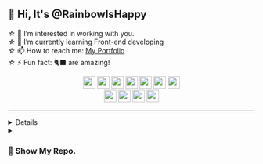<h2>👋 Hi, It's @RainbowIsHappy</h2>

☆ 👀 I’m interested in working with you. <br/>
☆ 🌱 I’m currently learning Front-end developing<br/>
☆ 📫 How to reach me: <a href="portfolio-green-mu-25.vercel.app">My Portfolio<a><br/>
☆ ⚡ Fun fact: 🐈‍⬛ are amazing! <br/>

<p align="center">
  <img height="25px" src="https://ziadoua.github.io/m3-Markdown-Badges/badges/React/react3.svg">
  <img height="25px" src="https://ziadoua.github.io/m3-Markdown-Badges/badges/TypeScript/typescript3.svg">
  <img height="25px" src="https://ziadoua.github.io/m3-Markdown-Badges/badges/CSS/css3.svg">
  <img height="25px" src="https://ziadoua.github.io/m3-Markdown-Badges/badges/HTML/html3.svg">
  <img height="25px" src="https://ziadoua.github.io/m3-Markdown-Badges/badges/Bootstrap/bootstrap3.svg">
  <img height="25px" src="https://ziadoua.github.io/m3-Markdown-Badges/badges/Kotlin/kotlin3.svg">
  <img height="25px" src="https://ziadoua.github.io/m3-Markdown-Badges/badges/Vercel/vercel3.svg"> 
    <br/>
  <img height="25px" src="https://ziadoua.github.io/m3-Markdown-Badges/badges/MongoDB/mongodb3.svg">
  <img height="25px" src="https://ziadoua.github.io/m3-Markdown-Badges/badges/Express/express3.svg">
  <img height="25px" src="https://ziadoua.github.io/m3-Markdown-Badges/badges/Angular/angular3.svg">
  <img height="25px" src="https://ziadoua.github.io/m3-Markdown-Badges/badges/NodeJS/nodejs3.svg">
</p>

<hr>
  <details>
    <summary><h3>👀 Show My Stats</h3></summary>
    </br>
    <p align="center">
      <a href="https://github.com/RainbowIsHappy">
        <img height=200 align="center" src="https://github-readme-stats.vercel.app/api?username=RainbowIsHappy&show_icons=true&theme=material-palenight"/>
      </a>
      <a href="https://github.com/RainbowIsHappy">
        <img height=200 align="center" src="https://github-readme-stats.vercel.app/api/top-langs?username=RainbowIsHappy&layout=compact&langs_count=8&card_width=80&theme=material-palenight"/>
      </a>
    </p>
  </details>
  
  <details>
    <summary><h3>👀 Show My Repo.</h3></summary>
      <p align="center">
        <a href="https://github.com/RainbowIsHappy/psychologist_app-project">
          <img align="center" src="https://github-readme-stats.vercel.app/api/pin/?username=RainbowIsHappy&repo=psychologist_app-project&theme=material-palenight&card_width=320" />
        </a>
        <a href="https://github.com/RainbowIsHappy/parcel_room-project">
          <img align="center" src="https://github-readme-stats.vercel.app/api/pin/?username=RainbowIsHappy&repo=parcel_room-project&theme=material-palenight&card_width=320" />
        </a>
      </p>
      <p align="center">
        <a href="https://github.com/RainbowIsHappy/portfolio">
          <img align="center" src="https://github-readme-stats.vercel.app/api/pin/?username=RainbowIsHappy&repo=portfolio&theme=material-palenight&card_width=320" />
        </aฬ
      </p>
  </details>
</hr>

